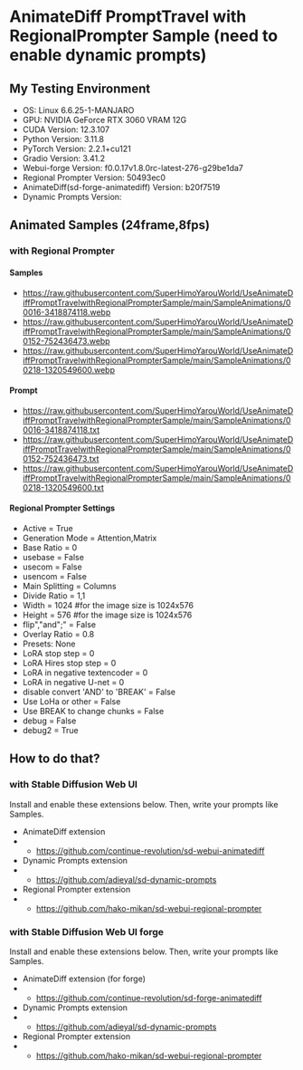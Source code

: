 # AnimateDiff PromptTravel with RegionalPrompter Sample (need to enable dynamic prompts)

## My Testing Environment
* OS: Linux 6.6.25-1-MANJARO
* GPU: NVIDIA GeForce RTX 3060 VRAM 12G
* CUDA Version: 12.3.107
* Python Version: 3.11.8
* PyTorch Version: 2.2.1+cu121
* Gradio Version: 3.41.2
* Webui-forge Version: f0.0.17v1.8.0rc-latest-276-g29be1da7 
* Regional Prompter Version: 50493ec0
* AnimateDiff(sd-forge-animatediff) Version: b20f7519
* Dynamic Prompts Version: 

## Animated Samples (24frame,8fps)

### with Regional Prompter
#### Samples
* https://raw.githubusercontent.com/SuperHimoYarouWorld/UseAnimateDiffPromptTravelwithRegionalPrompterSample/main/SampleAnimations/00016-3418874118.webp
* https://raw.githubusercontent.com/SuperHimoYarouWorld/UseAnimateDiffPromptTravelwithRegionalPrompterSample/main/SampleAnimations/00152-752436473.webp
* https://raw.githubusercontent.com/SuperHimoYarouWorld/UseAnimateDiffPromptTravelwithRegionalPrompterSample/main/SampleAnimations/00218-1320549600.webp
#### Prompt
* https://raw.githubusercontent.com/SuperHimoYarouWorld/UseAnimateDiffPromptTravelwithRegionalPrompterSample/main/SampleAnimations/00016-3418874118.txt
* https://raw.githubusercontent.com/SuperHimoYarouWorld/UseAnimateDiffPromptTravelwithRegionalPrompterSample/main/SampleAnimations/00152-752436473.txt
* https://raw.githubusercontent.com/SuperHimoYarouWorld/UseAnimateDiffPromptTravelwithRegionalPrompterSample/main/SampleAnimations/00218-1320549600.txt
#### Regional Prompter Settings
* Active = True
* Generation Mode = Attention,Matrix
* Base Ratio = 0
* usebase = False
* usecom = False
* usencom = False
* Main Splitting = Columns
* Divide Ratio = 1,1
* Width = 1024 #for the image size is 1024x576
* Height = 576 #for the image size is 1024x576
* flip","and";" = False
* Overlay Ratio = 0.8
* Presets: None
* LoRA stop step = 0
* LoRA Hires stop step = 0
* LoRA in negative textencoder = 0
* LoRA in negative U-net = 0
* disable convert 'AND' to 'BREAK' = False
* Use LoHa or other = False
* Use BREAK to change chunks = False
* debug = False
* debug2 = True

## How to do that?

### with Stable Diffusion Web UI
Install and enable these extensions below. Then, write your prompts like Samples.
* AnimateDiff extension
* * https://github.com/continue-revolution/sd-webui-animatediff
* Dynamic Prompts extension
* * https://github.com/adieyal/sd-dynamic-prompts
* Regional Prompter extension
* * https://github.com/hako-mikan/sd-webui-regional-prompter
### with Stable Diffusion Web UI forge
Install and enable these extensions below. Then, write your prompts like Samples.
* AnimateDiff extension (for forge)
* * https://github.com/continue-revolution/sd-forge-animatediff
* Dynamic Prompts extension
* * https://github.com/adieyal/sd-dynamic-prompts
* Regional Prompter extension
* * https://github.com/hako-mikan/sd-webui-regional-prompter
